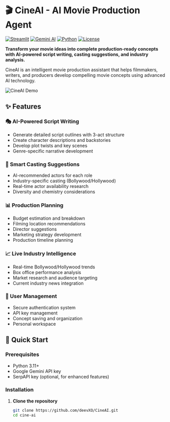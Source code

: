 # 🎬 CineAI - AI Movie Production Agent

[![Streamlit](https://img.shields.io/badge/Streamlit-FF4B4B?style=for-the-badge&logo=Streamlit&logoColor=white)](https://streamlit.io/)
[![Gemini AI](https://img.shields.io/badge/Google%20Gemini-4285F4?style=for-the-badge&logo=google&logoColor=white)](https://gemini.google.com/)
[![Python](https://img.shields.io/badge/Python-3.11+-3776AB?style=for-the-badge&logo=python&logoColor=white)](https://python.org/)
[![License](https://img.shields.io/badge/License-MIT-blue?style=for-the-badge)](LICENSE)

**Transform your movie ideas into complete production-ready concepts with AI-powered script writing, casting suggestions, and industry analysis.**

CineAI is an intelligent movie production assistant that helps filmmakers, writers, and producers develop compelling movie concepts using advanced AI technology.

![CineAI Demo](https://via.placeholder.com/800x400/667eea/ffffff?text=CineAI+Movie+Production+Agent)

## ✨ Features

### 🎭 AI-Powered Script Writing
- Generate detailed script outlines with 3-act structure
- Create character descriptions and backstories
- Develop plot twists and key scenes
- Genre-specific narrative development

### 🌟 Smart Casting Suggestions
- AI-recommended actors for each role
- Industry-specific casting (Bollywood/Hollywood)
- Real-time actor availability research
- Diversity and chemistry considerations

### 📊 Production Planning
- Budget estimation and breakdown
- Filming location recommendations
- Director suggestions
- Marketing strategy development
- Production timeline planning

### 📈 Live Industry Intelligence
- Real-time Bollywood/Hollywood trends
- Box office performance analysis
- Market research and audience targeting
- Current industry news integration

### 🔐 User Management
- Secure authentication system
- API key management
- Concept saving and organization
- Personal workspace

## 🚀 Quick Start

### Prerequisites
- Python 3.11+
- Google Gemini API key
- SerpAPI key (optional, for enhanced features)

### Installation

1. **Clone the repository**
   ```bash
   git clone https://github.com/deevXO/CineAI.git
   cd cine-ai
